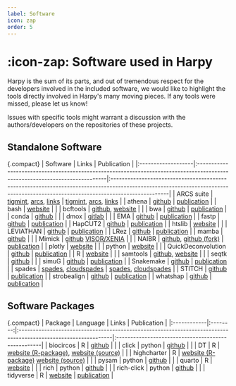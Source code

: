 ```yaml
---
label: Software
icon: zap
order: 5
---
```


# :icon-zap: Software used in Harpy
Harpy is the sum of its parts, and out of tremendous respect for the developers involved in the included software, we would like to highlight the tools directly involved in Harpy's many moving pieces.
If any tools were missed, please let us know!

Issues with specific tools might warrant a discussion with the authors/developers on the repositories of these projects.

## Standalone Software
{.compact}
| Software           | Links                                                                                                                       | Publication                                                                                                                                                                     |
|:-------------------|:----------------------------------------------------------------------------------------------------------------------------|:--------------------------------------------------------------------------------------------------------------------------------------------------------------------------------|
| ARCS suite         | [tigmint](https://github.com/bcgsc/tigmint), [arcs](https://github.com/bcgsc/arcs), [links](https://github.com/bcgsc/links) | [tigmint](https://doi.org/10.1186/s12859-018-2425-6), [arcs](https://doi.org/10.1101/100750), [links](https://gigascience.biomedcentral.com/articles/10.1186/s13742-015-0076-3) |
| athena             | [github](https://github.com/abishara/athena_meta)                                                                           | [publication](https://doi.org/10.1038/nbt.4266)                                                                                                                                 |
| bash               | [website](https://www.gnu.org/software/bash/)                                                                               |                                                                                                                                                                                 |
| bcftools           | [github](https://github.com/samtools/bcftools), [website](https://samtools.github.io/bcftools/bcftools.html)                |                                                                                                                                                                                 |
| bwa                | [github](https://github.com/lh3/bwa)                                                                                        | [publication](http://arxiv.org/abs/1303.3997)                                                                                                                                   |
| conda              | [github](https://github.com/conda)                                                                                          |                                                                                                                                                                                 |
| dmox               | [gitlab](https://gitlab.mbb.cnrs.fr/ibonnici/dmox)                                                                          |                                                                                                                                                                                 |
| EMA                | [github](https://github.com/arshajii/ema)                                                                                   | [publication](https://www.biorxiv.org/content/early/2017/11/16/220236)                                                                                                          |
| fastp              | [github](https://github.com/OpenGene/fastp)                                                                                 | [publication](https://doi.org/10.1093/bioinformatics/bty560)                                                                                                                    |
| HapCUT2            | [github](https://github.com/vibansal/HapCUT2)                                                                               | [publication](https://doi.org/10.1101/gr.213462.116)                                                                                                                            |
| htslib             | [website](http://www.htslib.org/)                                                                                           |                                                                                                                                                                                 |
| LEVIATHAN          | [github](https://github.com/morispi/LEVIATHAN)                                                                              | [publication](https://doi.org/10.1101/2021.03.25.437002)                                                                                                                        |
| LRez               | [github](https://github.com/morispi/LRez)                                                                                   | [publication](https://academic.oup.com/bioinformaticsadvances/article/1/1/vbab022/6375438?login=false)                                                                          |
| mamba              | [github](https://github.com/mamba-org/mamba)                                                                                |                                                                                                                                                                                 |
| Mimick             | [github](https://github.com/pdimens/mimick) [VISOR/XENIA](https://github.com/davidebolo1993/VISOR/tree/master/VISOR/XENIA)  |                                                                                                                                                                                 |
| NAIBR              | [github](https://github.com/raphael-group/NAIBR), [github (fork)](https://github.com/pontushojer/NAIBR)                     | [publication](https://doi.org/10.1093/bioinformatics/btx712)                                                                                                                    |
| plotly             | [website](https://plotly.com/)                                                                                              |                                                                                                                                                                                 |
| python             | [website](https://www.python.org/)                                                                                          |                                                                                                                                                                                 |
| QuickDeconvolution | [github](https://github.com/RolandFaure/QuickDeconvolution)                                                                 | [publication](https://doi.org/10.1093/bioadv/vbac068)                                                                                                                           |
| R                  | [website](https://www.r-project.org/)                                                                                       |                                                                                                                                                                                 |
| samtools           | [github](https://github.com/samtools/samtools), [website](http://www.htslib.org/)                                           |                                                                                                                                                                                 |
| seqtk              | [github](https://github.com/lh3/seqtk)                                                                                      |                                                                                                                                                                                 |
| simuG              | [github](https://github.com/aquaskyline/LRSIM)                                                                              | [publication](https://doi.org/10.1093/bioinformatics/btz424)                                                                                                                    |
| Snakemake          | [github](https://github.com/snakemake/snakemake)                                                                            | [publication](https://f1000research.com/articles/10-33/v1)                                                                                                                      |
| spades             | [spades](http://ablab.github.io/spades/), [cloudspades](https://github.com/ablab/spades/tree/cloudspades-ismb)              | [spades](https://doi.org/10.1002/cpbi.102), [cloudspades](https://doi.org/10.1093/bioinformatics/btz349)                                                                        |
| STITCH             | [github](https://github.com/rwdavies/STITCH)                                                                                | [publication](https://doi.org/10.1038%2Fng.3594)                                                                                                                                |
| strobealign        | [github](https://github.com/ksahlin/strobealign)                                                                            | [publication](https://doi.org/10.1186/s13059-022-02831-7)                                                                                                                       |
| whatshap           | [github](https://github.com/whatshap/whatshap)                                                                              | [publication](https://doi.org/10.1101/085050)                                                                                                                                   |

## Software Packages
{.compact}
| Package     | Language | Links                                                                                                          | Publication                                        |
|:------------|:--------:|:---------------------------------------------------------------------------------------------------------------|:---------------------------------------------------|
| biocircos   |    R     | [github](https://github.com/lvulliard/BioCircos.R)                                                             |                                                    |
| click       |  python  | [github](https://github.com/pallets/click)                                                                     |                                                    |
| DT          |    R     | [website (R-package)](https://rstudio.github.io/DT/), [website (source)](http://datatables.net)                |                                                    |
| highcharter |    R     | [website (R-package)](https://github.com/jbkunst/highcharter/) [website (source)](https://www.highcharts.com/) |                                                    |
| pysam       |  python  | [github](https://github.com/pysam-developers/pysam)                                                            |                                                    |
| quarto      |    R     | [website](https://quarto.org/)                                                                                 |                                                    |
| rich        |  python  | [github](https://github.com/Textualize/rich)                                                                   |                                                    |
| rich-click  |  python  | [github](https://github.com/ewels/rich-click)                                                                  |                                                    |
| tidyverse   |    R     | [website](https://www.tidyverse.org/)                                                                          | [publication](https://doi.org/10.21105/joss.01686) |
